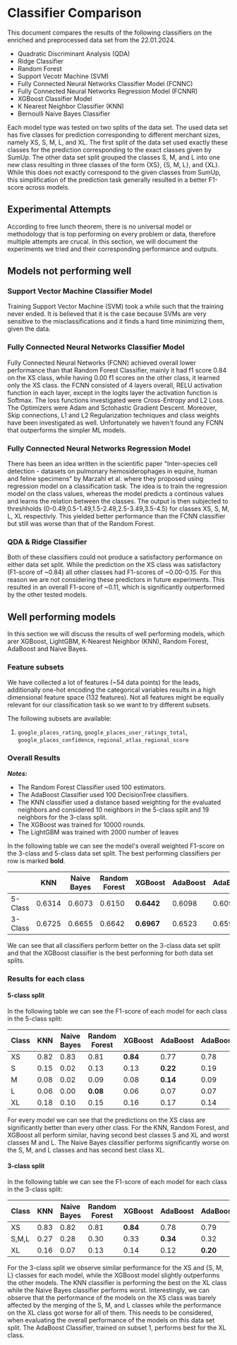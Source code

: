 <!--
SPDX-License-Identifier: MIT
SPDX-FileCopyrightText: 2024 Felix Zailskas <felixzailskas@gmail.com>
SPDX-FileCopyrightText: 2024 Ahmed Sheta <ahmed.sheta@fau.de>
-->

# Classifier Comparison

This document compares the results of the following classifiers on the enriched and
preprocessed data set from the 22.01.2024.

- Quadratic Discriminant Analysis (QDA)
- Ridge Classifier
- Random Forest
- Support Vecotr Machine (SVM)
- Fully Connected Neural Networks Classifier Model (FCNNC)
- Fully Connected Neural Networks Regression Model (FCNNR)
- XGBoost Classifier Model
- K Nearest Neighbor Classifier (KNN)
- Bernoulli Naive Bayes Classifier

Each model type was tested on two splits of the data set. The used data set has five
classes for prediction corresponding to different merchant sizes, namely XS, S, M, L, and XL.
The first split of the data set used exactly these classes for the prediction corresponding
to the exact classes given by SumUp. The other data set split grouped the classes S, M, and L
into one new class resulting in three classes of the form {XS}, {S, M, L}, and {XL}. While
this does not exactly correspond to the given classes from SumUp, this simplification of
the prediction task generally resulted in a better F1-score across models.

## Experimental Attempts

According to free lunch theorem, there is no universal model or methodology that is top performing on every problem or data, therefore multiple attempts are crucal. In this section, we will document the experiments we tried and their corresponding performance and outputs.

## Models not performing well

### Support Vector Machine Classifier Model

Training Support Vector Machine (SVM) took a while such that the training never ended. It is believed that it is the case because SVMs are very sensitive to the misclassifications and it finds a hard time minimizing them, given the data.

### Fully Connected Neural Networks Classifier Model

Fully Connected Neural Networks (FCNN) achieved overall lower performance than that Random Forest Classifier, mainly it had f1 score 0.84 on the XS class, while having 0.00 f1 scores on the other class, it learned only the XS class. the FCNN consisted of 4 layers overall, RELU activation function in each layer, except in the logits layer the activation function is Softmax. The loss functions investigated were Cross-Entropy and L2 Loss. The Optimizers were Adam and Sctohastic Gradient Descent. Moreover, Skip connections, L1 and L2 Regularization techniques and class weights have been investigated as well. Unfortunately we haven't found any FCNN that outperforms the simpler ML models.

### Fully Connected Neural Networks Regression Model

There has been an idea written in the scientific paper "Inter-species cell detection -
datasets on pulmonary hemosiderophages in equine, human and feline specimens" by Marzahl et al. where they proposed using regression model on a classification task. The idea is to train the regression model on the class values, whereas the model predicts a continous values and learns the relation between the classes. The output is then subjected to threshholds (0-0.49,0.5-1.49,1.5-2.49,2.5-3.49,3.5-4.5) for classes XS, S, M, L, XL respectivly. This yielded better performance than the FCNN classifier but still was worse than that of the Random Forest.

### QDA & Ridge Classifier

Both of these classifiers could not produce a satisfactory performance on either data set
split. While the prediction on the XS class was satisfactory (F1-score of ~0.84) all other
classes had F1-scores of ~0.00-0.15. For this reason we are not considering these predictors
in future experiments. This resulted in an overall F1-score of ~0.11, which is significantly
outperformed by the other tested models.

## Well performing models

In this section we will discuss the results of well performing models, which arer XGBoost, LightGBM, K-Nearest Neighbor (KNN), Random Forest, AdaBoost and Naive Bayes.

### Feature subsets

We have collected a lot of features (~54 data points) for the leads, additionally one-hot encoding the categorical variables
results in a high dimensional feature space (132 features). Not all features might be equally relevant for our classification task
so we want to try different subsets.

The following subsets are available:

1. `google_places_rating`, `google_places_user_ratings_total`, `google_places_confidence`, `regional_atlas_regional_score`

### Overall Results

**_Notes:_**

- The Random Forest Classifier used 100 estimators.
- The AdaBoost Classifier used 100 DecisionTree classifiers.
- The KNN classifier used a distance based weighting for the evaluated neighbors and considered 10 neighbors in the 5-class split and 19 neighbors for the 3-class split.
- The XGBoost was trained for 10000 rounds.
- The LightGBM was trained with 2000 number of leaves

In the following table we can see the model's overall weighted F1-score on the 3-class and
5-class data set split. The best performing classifiers per row is marked **bold**.

|         | KNN    | Naive Bayes | Random Forest | XGBoost    | AdaBoost | AdaBoost(subset=1) | LightGBM |
| ------- | ------ | ----------- | ------------- | ---------- | -------- | ------------------ | -------- |
| 5-Class | 0.6314 | 0.6073      | 0.6150        | **0.6442** | 0.6098   | 0.6090             | 0.6405   |
| 3-Class | 0.6725 | 0.6655      | 0.6642        | **0.6967** | 0.6523   | 0.6591             | 0.6956   |

We can see that all classifiers perform better on the 3-class data set split and that the XGBoost classifier is the best performing for both data set splits.

### Results for each class

#### 5-class split

In the following table we can see the F1-score of each model for each class in the 5-class split:

| Class | KNN  | Naive Bayes | Random Forest | XGBoost  | AdaBoost | AdaBoost(subset=1) | LightGBM |
| ----- | ---- | ----------- | ------------- | -------- | -------- | ------------------ | -------- |
| XS    | 0.82 | 0.83        | 0.81          | **0.84** | 0.77     | 0.78               | 0.83     |
| S     | 0.15 | 0.02        | 0.13          | 0.13     | **0.22** | 0.19               | 0.14     |
| M     | 0.08 | 0.02        | 0.09          | 0.08     | **0.14** | 0.09               | 0.09     |
| L     | 0.06 | 0.00        | **0.08**      | 0.06     | 0.07     | 0.07               | 0.05     |
| XL    | 0.18 | 0.10        | 0.15          | 0.16     | 0.17     | 0.14               | **0.21** |

For every model we can see that the predictions on the XS class are significantly better than every other class. For the KNN, Random Forest, and XGBoost all perform similar, having second best classes S and XL and worst classes M and L. The Naive Bayes classifier performs significantly worse on the S, M, and L classes and has second best class XL.

#### 3-class split

In the following table we can see the F1-score of each model for each class in the 3-class split:

| Class | KNN  | Naive Bayes | Random Forest | XGBoost  | AdaBoost | AdaBoost(subset=1) | LightGBM |
| ----- | ---- | ----------- | ------------- | -------- | -------- | ------------------ | -------- |
| XS    | 0.83 | 0.82        | 0.81          | **0.84** | 0.78     | 0.79               | 0.83     |
| S,M,L | 0.27 | 0.28        | 0.30          | 0.33     | **0.34** | 0.32               | **0.34** |
| XL    | 0.16 | 0.07        | 0.13          | 0.14     | 0.12     | **0.20**           | 0.19     |

For the 3-class split we observe similar performance for the XS and {S, M, L} classes for each model, while the XGBoost model slightly outperforms the other models. The KNN classifier is performing the best on the XL class while the Naive Bayes classifier performs worst. Interestingly, we can observe that the performance of the models on the XS class was barely affected by the merging of the S, M, and L classes while the performance on the XL class got worse for all of them. This needs to be considered, when evaluating the overall performance of the models on this data set split.
The AdaBoost Classifier, trained on subset 1, performs best for the XL class.
